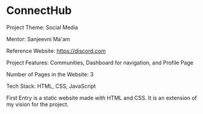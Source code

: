 # ConnectHub
Project Theme: Social Media 

Mentor: Sanjeevni Ma'am 

Reference Website: https://discord.com 

Project Features: Communities, Dashboard for navigation, and Profile Page 

Number of Pages in the Website: 3 

Tech Stack: HTML, CSS, JavaScript 

First Entry is a static website made with HTML and CSS. It is an extension of my vision for the project.

